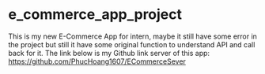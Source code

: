 # e_commerce_app_project

This is my new E-Commerce App for intern, maybe it still have some error in the project but still it have some original function
to understand API and call back for it.
The link below is my Github link server of this app:
https://github.com/PhucHoang1607/ECommerceSever

